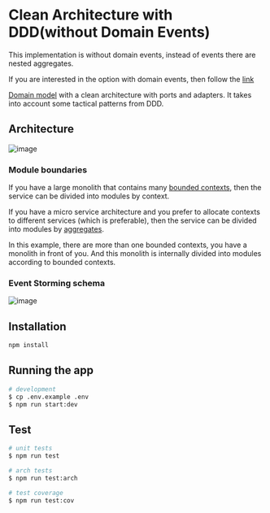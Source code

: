 # Clean Architecture with DDD(without Domain Events)

This implementation is without domain events, instead of events there are nested aggregates.

If you are interested in the option with domain events, then follow the [link](https://github.com/zhuravlevma/nestjs-ddd-clean-architecture)

[Domain model](https://martinfowler.com/eaaCatalog/domainModel.html) with a clean architecture with ports and adapters. It takes into account some tactical patterns from DDD.

## Architecture

![image](https://github.com/zhuravlevma/ddd-nested-aggregates/assets/44276887/0b862b4e-6d1e-4882-bb29-1653f296cd56)

### Module boundaries

If you have a large monolith that contains many [bounded contexts](https://martinfowler.com/bliki/BoundedContext.html), then the service can be divided into modules by context.

If you have a micro service architecture and you prefer to allocate contexts to different services (which is preferable), then the service can be divided into modules by [aggregates](https://martinfowler.com/bliki/DDD_Aggregate.html).

In this example, there are more than one bounded contexts, you have a monolith in front of you. And this monolith is internally divided into modules according to bounded contexts.

### Event Storming schema

![image](https://github.com/zhuravlevma/nestjs-clean-architecture/assets/44276887/396d6ec0-bc43-4cf3-9dec-a77625f2fd11)

## Installation

```bash
npm install
```

## Running the app

```bash
# development
$ cp .env.example .env
$ npm run start:dev
```

## Test

```bash
# unit tests
$ npm run test

# arch tests
$ npm run test:arch

# test coverage
$ npm run test:cov
```
